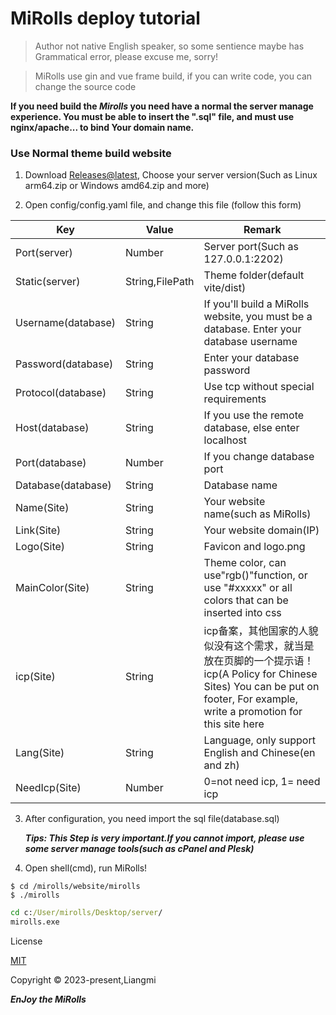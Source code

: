 # MiRolls deploy tutorial

> Author not native English speaker, so some sentience maybe has Grammatical error, please excuse me, sorry!

> MiRolls use gin and vue frame build, if you can write code, you can change the source code

**If you need build the *Mirolls* you need have a normal the server manage experience. You must be able to insert the ".sql" file, and must use nginx/apache... to bind Your domain name.**

### Use Normal theme build website

1. Download [Releases@latest](https://github.com/liangmiQwQ/MiRolls-/releases), Choose your server version(Such as Linux arm64.zip or Windows amd64.zip and more)

2. Open config/config.yaml file, and change this file (follow this form)

  | Key              | Value           | Remark                                                                                                                                         |
  | ------------------ |------------------------------------------------------------------------------------------------------------------------------------------------| ------------------------------------------------------------ |
  | Port(server)     | Number          | Server port(Such as 127.0.0.1:2202)                                                                                                            |
  | Static(server)   | String,FilePath | Theme folder(default vite/dist)                                                                                                                |
  | Username(database) | String          | If you'll build a MiRolls website, you must be a database. Enter your database username                                                        |
  | Password(database) | String          | Enter your database password                                                                                                                   |
  | Protocol(database) | String          | Use tcp without special requirements                                                                                                           |
  | Host(database)   | String          | If you use the remote database, else enter localhost                                                                                           |
  | Port(database)     | Number          | If you change database port                                                                                                                    |
  | Database(database) | String          | Database name                                                                                                                                  |
  | Name(Site)       | String          | Your website name(such as MiRolls)                                                                                                             |
  | Link(Site)       | String          | Your website domain(IP)                                                                                                                        |
  | Logo(Site)      | String          | Favicon and logo.png                                                                                                                           |
  | MainColor(Site)  | String          | Theme color, can use"rgb()"function, or use "#xxxxx" or all colors that can be inserted into css                                               |
  | icp(Site)        | String     | icp备案，其他国家的人貌似没有这个需求，就当是放在页脚的一个提示语！icp(A Policy for Chinese Sites) You can be put on footer, For example, write a promotion for this site here |
  | Lang(Site) | String | Language, only support English and Chinese(en and zh)                                                                                          |
  | NeedIcp(Site) | Number | 0=not need icp, 1= need icp |

3. After configuration, you need import the sql file(database.sql)

   ***Tips: This Step is very important.If you cannot import, please use some server manage tools(such as cPanel and Plesk)***

4. Open shell(cmd), run MiRolls!

```shell
$ cd /mirolls/website/mirolls
$ ./mirolls
```

```cmd
cd c:/User/mirolls/Desktop/server/
mirolls.exe
```

License

[MIT](https://opensource.org/licenses/MIT)

Copyright © 2023-present,Liangmi

***EnJoy the MiRolls***

